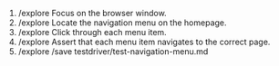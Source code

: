 1. /explore Focus on the browser window.
2. /explore Locate the navigation menu on the homepage.
3. /explore Click through each menu item.
4. /explore Assert that each menu item navigates to the correct page.
5. /explore /save testdriver/test-navigation-menu.md